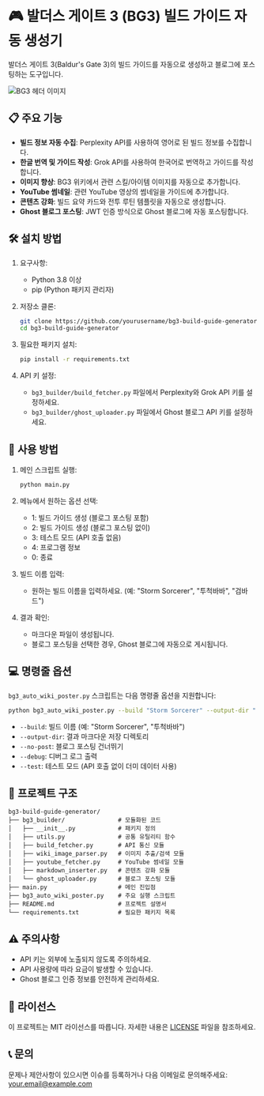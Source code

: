 # 🎮 발더스 게이트 3 (BG3) 빌드 가이드 자동 생성기

발더스 게이트 3(Baldur's Gate 3)의 빌드 가이드를 자동으로 생성하고 블로그에 포스팅하는 도구입니다.

![BG3 헤더 이미지](https://i.namu.wiki/i/IxWGCIu4G78HZv1d2AU_C5taEO8i-iT_aEbh5YbPAz73yIS3gFGB-Fj6EvL4Z-jmjcFIvWhr2XOxN0-sdmH31g.webp)

## 📋 주요 기능

- **빌드 정보 자동 수집**: Perplexity API를 사용하여 영어로 된 빌드 정보를 수집합니다.
- **한글 번역 및 가이드 작성**: Grok API를 사용하여 한국어로 번역하고 가이드를 작성합니다.
- **이미지 향상**: BG3 위키에서 관련 스킬/아이템 이미지를 자동으로 추가합니다.
- **YouTube 썸네일**: 관련 YouTube 영상의 썸네일을 가이드에 추가합니다.
- **콘텐츠 강화**: 빌드 요약 카드와 전투 루틴 템플릿을 자동으로 생성합니다.
- **Ghost 블로그 포스팅**: JWT 인증 방식으로 Ghost 블로그에 자동 포스팅합니다.

## 🛠️ 설치 방법

1. 요구사항:

   - Python 3.8 이상
   - pip (Python 패키지 관리자)

2. 저장소 클론:

   ```bash
   git clone https://github.com/yourusername/bg3-build-guide-generator.git
   cd bg3-build-guide-generator
   ```

3. 필요한 패키지 설치:

   ```bash
   pip install -r requirements.txt
   ```

4. API 키 설정:
   - `bg3_builder/build_fetcher.py` 파일에서 Perplexity와 Grok API 키를 설정하세요.
   - `bg3_builder/ghost_uploader.py` 파일에서 Ghost 블로그 API 키를 설정하세요.

## 📝 사용 방법

1. 메인 스크립트 실행:

   ```bash
   python main.py
   ```

2. 메뉴에서 원하는 옵션 선택:

   - 1: 빌드 가이드 생성 (블로그 포스팅 포함)
   - 2: 빌드 가이드 생성 (블로그 포스팅 없이)
   - 3: 테스트 모드 (API 호출 없음)
   - 4: 프로그램 정보
   - 0: 종료

3. 빌드 이름 입력:

   - 원하는 빌드 이름을 입력하세요. (예: "Storm Sorcerer", "투척바바", "검바드")

4. 결과 확인:
   - 마크다운 파일이 생성됩니다.
   - 블로그 포스팅을 선택한 경우, Ghost 블로그에 자동으로 게시됩니다.

## 💻 명령줄 옵션

`bg3_auto_wiki_poster.py` 스크립트는 다음 명령줄 옵션을 지원합니다:

```bash
python bg3_auto_wiki_poster.py --build "Storm Sorcerer" --output-dir "./output" --debug
```

- `--build`: 빌드 이름 (예: "Storm Sorcerer", "투척바바")
- `--output-dir`: 결과 마크다운 저장 디렉토리
- `--no-post`: 블로그 포스팅 건너뛰기
- `--debug`: 디버그 로그 출력
- `--test`: 테스트 모드 (API 호출 없이 더미 데이터 사용)

## 📁 프로젝트 구조

```
bg3-build-guide-generator/
├── bg3_builder/               # 모듈화된 코드
│   ├── __init__.py            # 패키지 정의
│   ├── utils.py               # 공통 유틸리티 함수
│   ├── build_fetcher.py       # API 통신 모듈
│   ├── wiki_image_parser.py   # 이미지 추출/검색 모듈
│   ├── youtube_fetcher.py     # YouTube 썸네일 모듈
│   ├── markdown_inserter.py   # 콘텐츠 강화 모듈
│   └── ghost_uploader.py      # 블로그 포스팅 모듈
├── main.py                    # 메인 진입점
├── bg3_auto_wiki_poster.py    # 주요 실행 스크립트
├── README.md                  # 프로젝트 설명서
└── requirements.txt           # 필요한 패키지 목록
```

## ⚠️ 주의사항

- API 키는 외부에 노출되지 않도록 주의하세요.
- API 사용량에 따라 요금이 발생할 수 있습니다.
- Ghost 블로그 인증 정보를 안전하게 관리하세요.

## 📄 라이선스

이 프로젝트는 MIT 라이선스를 따릅니다. 자세한 내용은 [LICENSE](LICENSE) 파일을 참조하세요.

## 📞 문의

문제나 제안사항이 있으시면 이슈를 등록하거나 다음 이메일로 문의해주세요: your.email@example.com
